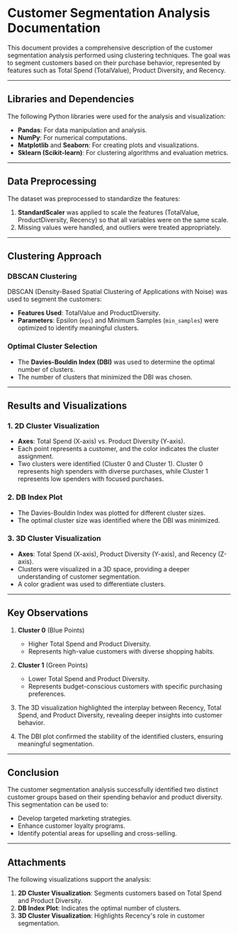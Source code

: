 # Customer Segmentation Analysis Documentation

This document provides a comprehensive description of the customer segmentation analysis performed using clustering techniques. The goal was to segment customers based on their purchase behavior, represented by features such as Total Spend (TotalValue), Product Diversity, and Recency.

---

## Libraries and Dependencies

The following Python libraries were used for the analysis and visualization:

- **Pandas**: For data manipulation and analysis.
- **NumPy**: For numerical computations.
- **Matplotlib** and **Seaborn**: For creating plots and visualizations.
- **Sklearn (Scikit-learn)**: For clustering algorithms and evaluation metrics.

---

## Data Preprocessing

The dataset was preprocessed to standardize the features:

1. **StandardScaler** was applied to scale the features (TotalValue, ProductDiversity, Recency) so that all variables were on the same scale.
2. Missing values were handled, and outliers were treated appropriately.

---

## Clustering Approach

### DBSCAN Clustering

DBSCAN (Density-Based Spatial Clustering of Applications with Noise) was used to segment the customers:

- **Features Used**: TotalValue and ProductDiversity.
- **Parameters**: Epsilon (`eps`) and Minimum Samples (`min_samples`) were optimized to identify meaningful clusters.

### Optimal Cluster Selection

- The **Davies-Bouldin Index (DBI)** was used to determine the optimal number of clusters.
- The number of clusters that minimized the DBI was chosen.

---

## Results and Visualizations

### 1. **2D Cluster Visualization**

- **Axes**: Total Spend (X-axis) vs. Product Diversity (Y-axis).
- Each point represents a customer, and the color indicates the cluster assignment.
- Two clusters were identified (Cluster 0 and Cluster 1). Cluster 0 represents high spenders with diverse purchases, while Cluster 1 represents low spenders with focused purchases.

### 2. **DB Index Plot**

- The Davies-Bouldin Index was plotted for different cluster sizes.
- The optimal cluster size was identified where the DBI was minimized.

### 3. **3D Cluster Visualization**

- **Axes**: Total Spend (X-axis), Product Diversity (Y-axis), and Recency (Z-axis).
- Clusters were visualized in a 3D space, providing a deeper understanding of customer segmentation.
- A color gradient was used to differentiate clusters.

---

## Key Observations

1. **Cluster 0** (Blue Points)

   - Higher Total Spend and Product Diversity.
   - Represents high-value customers with diverse shopping habits.

2. **Cluster 1** (Green Points)

   - Lower Total Spend and Product Diversity.
   - Represents budget-conscious customers with specific purchasing preferences.

3. The 3D visualization highlighted the interplay between Recency, Total Spend, and Product Diversity, revealing deeper insights into customer behavior.

4. The DBI plot confirmed the stability of the identified clusters, ensuring meaningful segmentation.

---

## Conclusion

The customer segmentation analysis successfully identified two distinct customer groups based on their spending behavior and product diversity. This segmentation can be used to:

- Develop targeted marketing strategies.
- Enhance customer loyalty programs.
- Identify potential areas for upselling and cross-selling.

---

## Attachments

The following visualizations support the analysis:

1. **2D Cluster Visualization**: Segments customers based on Total Spend and Product Diversity.
2. **DB Index Plot**: Indicates the optimal number of clusters.
3. **3D Cluster Visualization**: Highlights Recency's role in customer segmentation.
